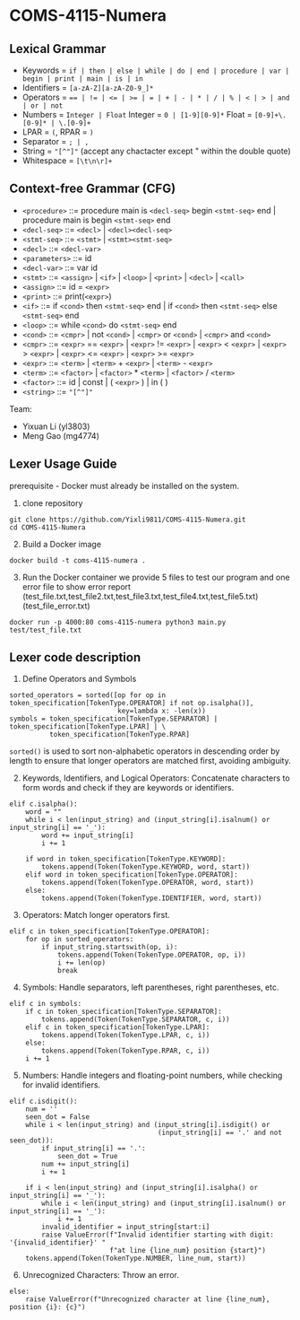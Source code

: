 # COMS-4115-Numera

## Lexical Grammar
- Keywords = `if | then | else | while | do | end | procedure | var | begin | print | main | is | in`
- Identifiers = `[a-zA-Z][a-zA-Z0-9_]*`
- Operators = `== | != | <= | >= | = | + | - | * | / | % | < | > | and | or | not`
- Numbers = `Integer | Float` Integer = `0 | [1-9][0-9]*`  Float = `[0-9]+\.[0-9]* | \.[0-9]+`
- LPAR = `(`, RPAR = `)`
- Separator = `; | ,`
- String = `"[^"]"` (accept any chactacter except " within the double quote)
- Whitespace = `[\t\n\r]+`

## Context-free Grammar (CFG)

- `<procedure>` ::= procedure main is `<decl-seq>` begin `<stmt-seq>` end
              | procedure main is begin `<stmt-seq>` end
- `<decl-seq>` ::= `<decl>` | `<decl><decl-seq>`
- `<stmt-seq>` ::= `<stmt>` | `<stmt><stmt-seq>`
- `<decl>` ::= `<decl-var>`
- `<parameters>` ::= id
- `<decl-var>` ::= var id
- `<stmt>` ::= `<assign>` | `<if>` | `<loop>` | `<print>` | `<decl>` | `<call>`
- `<assign>` ::= id = `<expr>`
- `<print>` ::= print(`<expr>`)
- `<if>` ::= if `<cond>` then `<stmt-seq>` end
       | if `<cond>` then `<stmt-seq>` else `<stmt-seq>` end
- `<loop>` ::= while `<cond>` do `<stmt-seq>` end
- `<cond>` ::= `<cmpr>` | not `<cond>` | `<cmpr>` or `<cond>` | `<cmpr>` and `<cond>`
- `<cmpr>` ::= `<expr>` == `<expr>` | `<expr>` != `<expr>` | `<expr>` < `<expr>`
         | `<expr>` > `<expr>` | `<expr>` <= `<expr>` | `<expr>` >= `<expr>`
- `<expr>` ::= `<term>` | `<term>` + `<expr>` | `<term>` - `<expr>`
- `<term>` ::= `<factor>` | `<factor>` * `<term>` | `<factor>` / `<term>`
- `<factor>` ::= id | const | ( `<expr>` ) | in ( )
- `<string>` ::= `"[^"]"`



Team:
* Yixuan Li (yl3803)
* Meng Gao (mg4774)

## Lexer Usage Guide

prerequisite 
    - Docker must already be installed on the system.

1. clone repository
```
git clone https://github.com/Yixli9811/COMS-4115-Numera.git 
cd COMS-4115-Numera
```

2. Build a Docker image
```
docker build -t coms-4115-numera .
```
3. Run the Docker container
    we provide 5 files to test our program and one error file to show error report  
    (test_file.txt,test_file2.txt,test_file3.txt,test_file4.txt,test_file5.txt) (test_file_error.txt)
```
docker run -p 4000:80 coms-4115-numera python3 main.py test/test_file.txt
```

## Lexer code description
1. Define Operators and Symbols  
```
sorted_operators = sorted([op for op in token_specification[TokenType.OPERATOR] if not op.isalpha()],
                           key=lambda x: -len(x))
symbols = token_specification[TokenType.SEPARATOR] | token_specification[TokenType.LPAR] | \
          token_specification[TokenType.RPAR]
```
`sorted()` is used to sort non-alphabetic operators in descending order by length to ensure that longer operators are matched first, avoiding ambiguity.     

2. Keywords, Identifiers, and Logical Operators: Concatenate characters to form words and check if they are keywords or identifiers.
```
elif c.isalpha():
    word = ""
    while i < len(input_string) and (input_string[i].isalnum() or input_string[i] == '_'):
        word += input_string[i]
        i += 1

    if word in token_specification[TokenType.KEYWORD]:
        tokens.append(Token(TokenType.KEYWORD, word, start))
    elif word in token_specification[TokenType.OPERATOR]:
        tokens.append(Token(TokenType.OPERATOR, word, start))
    else:
        tokens.append(Token(TokenType.IDENTIFIER, word, start))
```
3. Operators: Match longer operators first.   
```
elif c in token_specification[TokenType.OPERATOR]:
    for op in sorted_operators:
        if input_string.startswith(op, i):
            tokens.append(Token(TokenType.OPERATOR, op, i))
            i += len(op)
            break
```
4. Symbols: Handle separators, left parentheses, right parentheses, etc.   
```
elif c in symbols:
    if c in token_specification[TokenType.SEPARATOR]:
        tokens.append(Token(TokenType.SEPARATOR, c, i))
    elif c in token_specification[TokenType.LPAR]:
        tokens.append(Token(TokenType.LPAR, c, i))
    else:
        tokens.append(Token(TokenType.RPAR, c, i))
    i += 1
```
5. Numbers: Handle integers and floating-point numbers, while checking for invalid identifiers.   
```
elif c.isdigit():
    num = ''
    seen_dot = False
    while i < len(input_string) and (input_string[i].isdigit() or
                                     (input_string[i] == '.' and not seen_dot)):
        if input_string[i] == '.':
            seen_dot = True
        num += input_string[i]
        i += 1

    if i < len(input_string) and (input_string[i].isalpha() or input_string[i] == '_'):
        while i < len(input_string) and (input_string[i].isalnum() or input_string[i] == '_'):
            i += 1
        invalid_identifier = input_string[start:i]
        raise ValueError(f"Invalid identifier starting with digit: '{invalid_identifier}' "
                         f"at line {line_num} position {start}")
    tokens.append(Token(TokenType.NUMBER, line_num, start))
```
6. Unrecognized Characters: Throw an error.   
```
else:
    raise ValueError(f"Unrecognized character at line {line_num}, position {i}: {c}")
```



